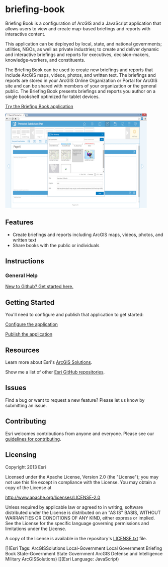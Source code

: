 # briefing-book

Briefing Book is a configuration of ArcGIS and a JavaScript application that allows users to view and create map-based briefings and reports with interactive content.

This application can be deployed by local, state, and national governments; utilities, NGOs, as well as private industries; to create and deliver dynamic and interactive briefings and reports for executives, decision-makers, knowledge-workers, and constituents.

The Briefing Book can be used to create new briefings and reports that include ArcGIS maps, videos, photos, and written text. The briefings and reports are stored in your ArcGIS Online Organization or Portal for ArcGIS site and can be shared with members of your organization or the general public. The Briefing Book presents briefings and reports you author on a single bookshelf optimized for tablet devices.

[Try the Briefing Book application](http://54.203.249.87/BriefingBook/default.htm)

[![Image of Briefing Book application](briefing-book.png "Briefing Book application")](http://54.203.249.87/BriefingBook/default.htm)

## Features

* Create briefings and reports including ArcGIS maps, videos, photos, and written text
* Share books with the public or individuals

## Instructions

### General Help
[New to Github? Get started here.](http://htmlpreview.github.com/?https://github.com/Esri/esri.github.com/blob/master/help/esri-getting-to-know-github.html)

## Getting Started

You'll need to configure and publish that application to get started:

[Configure the application](http://solutions.arcgis.com/local-government/help/briefing-book/get-started/configure-application/)

[Publish the application](http://solutions.arcgis.com/local-government/help/briefing-book/get-started/publish-application/)

## Resources

Learn more about Esri's [ArcGIS Solutions](http://solutions.arcgis.com/).

Show me a list of other [Esri GitHub repositories](http://esri.github.io/).

## Issues

Find a bug or want to request a new feature?  Please let us know by submitting an issue.

## Contributing

Esri welcomes contributions from anyone and everyone.
Please see our [guidelines for contributing](https://github.com/esri/contributing).

## Licensing

Copyright 2013 Esri

Licensed under the Apache License, Version 2.0 (the "License");
you may not use this file except in compliance with the License.
You may obtain a copy of the License at

   http://www.apache.org/licenses/LICENSE-2.0

Unless required by applicable law or agreed to in writing, software
distributed under the License is distributed on an "AS IS" BASIS,
WITHOUT WARRANTIES OR CONDITIONS OF ANY KIND, either express or implied.
See the License for the specific language governing permissions and
limitations under the License.

A copy of the license is available in the repository's
[LICENSE.txt](LICENSE.txt) file.

[](Esri Tags: ArcGISSolutions Local-Government Local Government Briefing Book State-Government State Government ArcGIS Defense and Intelligence Military ArcGISSolutions)
[](Esri Language: JavaScript)
